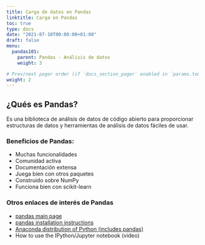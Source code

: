 ```yaml
---
title: Carga de datos en Pandas
linktitle: Carga en Pandas
toc: true
type: docs
date: "2021-07-10T00:00:00+01:00"
draft: false
menu:
  pandas101:
    parent: Pandas - Análisis de datos
    weight: 3

# Prev/next pager order (if `docs_section_pager` enabled in `params.toml`)
weight: 2
---
```


## ¿Qués es Pandas?

Es una biblioteca de análisis de datos de código abierto para proporcionar estructuras de datos y herramientas de análisis de datos fáciles de usar.

### Beneficios de Pandas:

* Muchas funcionalidades
* Comunidad activa
* Documentación extensa
* Juega bien con otros paquetes
* Construido sobre NumPy
* Funciona bien con scikit-learn

### Otros enlaces de interés de Pandas
* [pandas main page](https://pandas.pydata.org/)
* [pandas installation instructions](https://pandas.pydata.org/pandas-docs/stable/getting_started/install.html)
* [Anaconda distribution of Python (includes pandas)](https://www.anaconda.com/products/individual)
* How to use the IPython/Jupyter notebook (video)